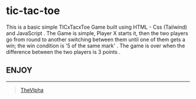 # tic-tac-toe

This is a basic simple TICxTacxToe Game built using HTML - Css (Tailwind) and JavaScript .
The Game is simple, Player X starts it, then the two players go from round to another switching between them until one of them gets a win; the win condition is '5 of the same mark' .
The game is over when the difference between the two players is 3 points .

## ENJOY 
---- 

> [TheVlpha](https://vlpha.vercel.app)